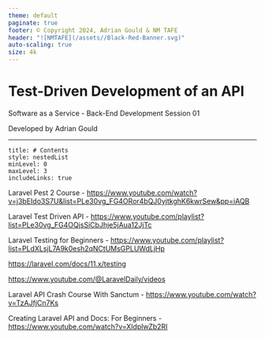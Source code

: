 ```yaml
---
theme: default
paginate: true
footer: © Copyright 2024, Adrian Gould & NM TAFE
header: "![NMTAFE](/assets//Black-Red-Banner.svg)"
auto-scaling: true
size: 4k
---
```


# Test-Driven Development of an API
Software as a Service - Back-End Development
Session 01

Developed by Adrian Gould

---


```table-of-contents
title: # Contents
style: nestedList
minLevel: 0
maxLevel: 3
includeLinks: true
```

Laravel Pest 2 Course - https://www.youtube.com/watch?v=j3bEIdo3S7U&list=PLe30vg_FG4ORor4bQJ0yjtkghK6kwrSew&pp=iAQB

Laravel Test Driven API - https://www.youtube.com/playlist?list=PLe30vg_FG4OQjsSiCbJhje5jAua12JjTc

Laravel Testing for Beginners - https://www.youtube.com/playlist?list=PLdXLsjL7A9k0esh2qNCtUMsGPLUWdLjHp

https://laravel.com/docs/11.x/testing


https://www.youtube.com/@LaravelDaily/videos


Laravel API Crash Course With Sanctum  - https://www.youtube.com/watch?v=TzAJfjCn7Ks

Creating Laravel API and Docs: For Beginners -https://www.youtube.com/watch?v=XIdplwZb2RI


